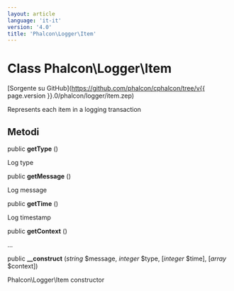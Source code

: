 ```yaml
---
layout: article
language: 'it-it'
version: '4.0'
title: 'Phalcon\Logger\Item'
---
```

# Class **Phalcon\Logger\Item**

[Sorgente su GitHub](https://github.com/phalcon/cphalcon/tree/v{{ page.version }}.0/phalcon/logger/item.zep)

Represents each item in a logging transaction

## Metodi

public **getType** ()

Log type

public **getMessage** ()

Log message

public **getTime** ()

Log timestamp

public **getContext** ()

...

public **__construct** (*string* $message, *integer* $type, [*integer* $time], [*array* $context])

Phalcon\Logger\Item constructor